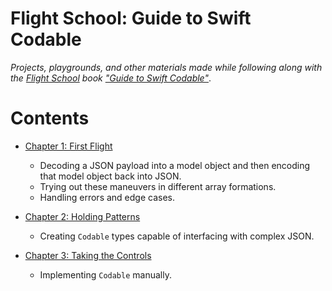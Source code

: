 # Flight School: Guide to Swift Codable

_Projects, playgrounds, and other materials made while following along with the [Flight School](https://flight.school) book ["Guide to Swift Codable"](https://flight.school/books/codable/)_.


# Contents

- [Chapter 1: First Flight](./01-first-flight)
    - Decoding a JSON payload into a model object and then encoding that model object back into JSON.
    - Trying out these maneuvers in different array formations.
    - Handling errors and edge cases. 

- [Chapter 2: Holding Patterns](./02-holding-patterns)
    - Creating `Codable` types capable of interfacing with complex JSON.

- [Chapter 3: Taking the Controls](./03-taking-the-controls)
    - Implementing `Codable` manually.
